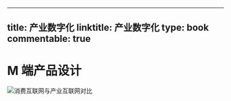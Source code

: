 
---
title: 产业数字化
linktitle: 产业数字化
type: book
commentable: true
---

# M 端产品设计

![消费互联网与产业互联网对比](https://i.postimg.cc/hD7VmfD4/image.png)

    